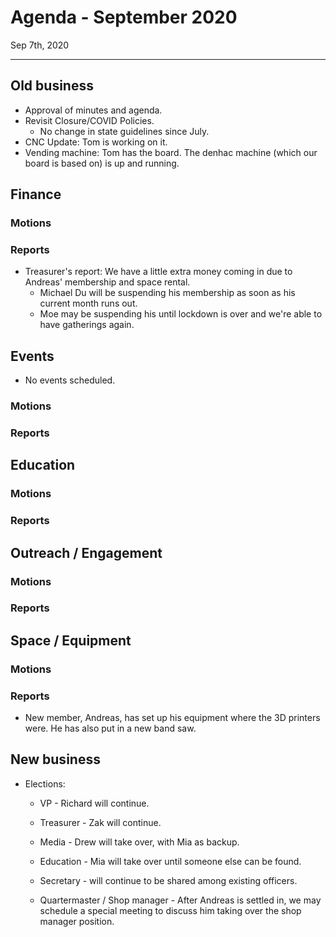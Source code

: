 # Agenda - September 2020

Sep 7th, 2020

---

## Old business

- Approval of minutes and agenda.
- Revisit Closure/COVID Policies.
  - No change in state guidelines since July.
- CNC Update: Tom is working on it.
- Vending machine: Tom has the board. The denhac machine (which our board is based on) is up and running.

## Finance

### Motions

### Reports

- Treasurer's report: We have a little extra money coming in due to Andreas' membership and space rental.
  - Michael Du will be suspending his membership as soon as his current month runs out.
  - Moe may be suspending his until lockdown is over and we're able to have gatherings again.

## Events

- No events scheduled.

### Motions

### Reports

## Education

### Motions

### Reports

## Outreach / Engagement

### Motions

### Reports

## Space / Equipment

### Motions

### Reports

- New member, Andreas, has set up his equipment where the 3D printers were. He has also put in a new band saw.

## New business

- Elections:
  - VP - Richard will continue.
  - Treasurer - Zak will continue.
  - Media - Drew will take over, with Mia as backup.
  - Education - Mia will take over until someone else can be found.
  - Secretary - will continue to be shared among existing officers.
  
  - Quartermaster / Shop manager - After Andreas is settled in, we may schedule a special meeting to discuss him taking over the shop manager position.
